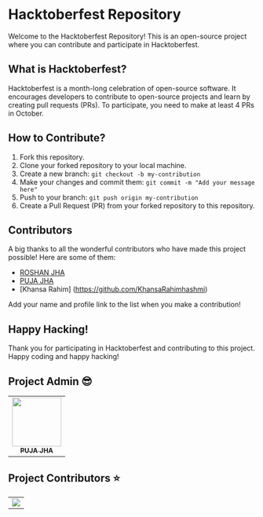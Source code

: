 # Hacktoberfest Repository

Welcome to the Hacktoberfest Repository! This is an open-source project where you can contribute and participate in Hacktoberfest. 

## What is Hacktoberfest?

Hacktoberfest is a month-long celebration of open-source software. It encourages developers to contribute to open-source projects and learn by creating pull requests (PRs). To participate, you need to make at least 4 PRs in October.

## How to Contribute?

1. Fork this repository.
2. Clone your forked repository to your local machine.
3. Create a new branch: `git checkout -b my-contribution`
4. Make your changes and commit them: `git commit -m "Add your message here"`
5. Push to your branch: `git push origin my-contribution`
6. Create a Pull Request (PR) from your forked repository to this repository.

## Contributors

A big thanks to all the wonderful contributors who have made this project possible! Here are some of them:

- [ROSHAN JHA](https://github.com/roshanzha)
- [PUJA JHA](https://github.com/pujazha)
- [Khansa Rahim] (https://github.com/KhansaRahimhashmi)

Add your name and profile link to the list when you make a contribution!



## Happy Hacking!

Thank you for participating in Hacktoberfest and contributing to this project. Happy coding and happy hacking!

##  Project Admin 😎

<table>
  <tr>
<td align="center"><a href="https://github.com/pujazha"><img src="https://avatars.githubusercontent.com/u/115912631?v=4" width="100px;" alt=""/><br /><sub><b>PUJA JHA</b></sub></a></td>
  </tr>
</table>

## Project Contributors ⭐ 
<table align="center">
<tr>
<td>
<a href="https://github.com/pujazha/Hactoberfest2023/graphs/contributors" align="center">
  <img src="https://contrib.rocks/image?repo=pujazha/Hactoberfest2023" /> 
</a>
